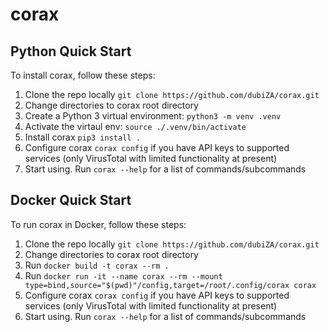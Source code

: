 # corax

## Python Quick Start
To install corax, follow these steps:
1. Clone the repo locally `git clone https://github.com/dubiZA/corax.git`
2. Change directories to corax root directory
3. Create a Python 3 virtual environment: `python3 -m venv .venv`
4. Activate the virtaul env: `source ./.venv/bin/activate`
5. Install corax `pip3 install .`
6. Configure corax `corax config` if you have API keys to supported services (only VirusTotal with limited functionality at present) 
7. Start using. Run `corax --help` for a list of commands/subcommands

## Docker Quick Start
To run corax in Docker, follow these steps:
1. Clone the repo locally `git clone https://github.com/dubiZA/corax.git`
2. Change directories to corax root directory
3. Run `docker build -t corax --rm .`
4. Run `docker run -it --name corax --rm --mount type=bind,source="$(pwd)"/config,target=/root/.config/corax corax`
5. Configure corax `corax config` if you have API keys to supported services (only VirusTotal with limited functionality at present)
6. Start using. Run `corax --help` for a list of commands/subcommands
